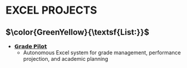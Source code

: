 # EXCEL PROJECTS
## **$\color{GreenYellow}{\textsf{List:}}$**
- [**𝗚𝗿𝗮𝗱𝗲 𝗣𝗶𝗹𝗼𝘁**](https://github.com/Kyros0718/Excel_Projects/tree/main/Grade_Pilot)
  - Autonomous Excel system for grade management, performance projection, and academic planning
